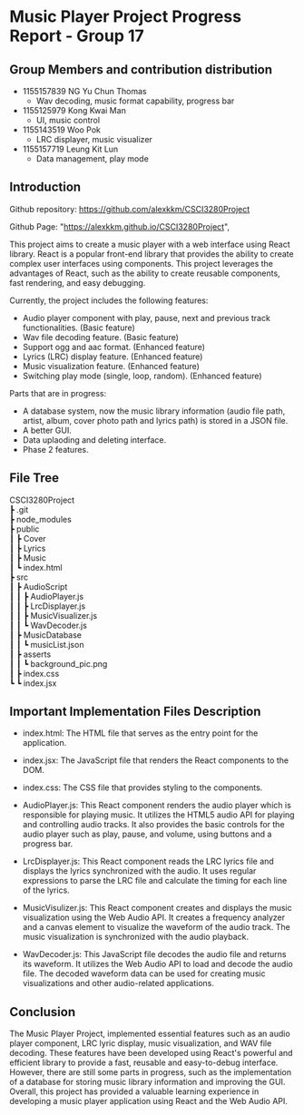 # Music Player Project Progress Report - Group 17

## Group Members and contribution distribution
* 1155157839 NG Yu Chun Thomas
  * Wav decoding, music format capability, progress bar
* 1155125979 Kong Kwai Man
  * UI, music control
* 1155143519 Woo Pok
  * LRC displayer, music visualizer
* 1155157719 Leung Kit Lun
  * Data management, play mode

## Introduction

Github repository: https://github.com/alexkkm/CSCI3280Project

Github Page: "https://alexkkm.github.io/CSCI3280Project",

This project aims to create a music player with a web interface using React library. React is a popular front-end library that provides the ability to create complex user interfaces using components. This project leverages the advantages of React, such as the ability to create reusable components, fast rendering, and easy debugging.

Currently, the project includes the following features:

* Audio player component with play, pause, next and previous track functionalities. (Basic feature)
* Wav file decoding feature. (Basic feature)
* Support ogg and aac format. (Enhanced feature)
* Lyrics (LRC) display feature. (Enhanced feature)
* Music visualization feature. (Enhanced feature)
* Switching play mode (single, loop, random).  (Enhanced feature)

Parts that are in progress:

* A database system, now the music library information (audio file path, artist, album, cover photo path and lyrics path) is stored in a JSON file.
* A better GUI.
* Data uplaoding and deleting interface.
* Phase 2 features.

## File Tree

CSCI3280Project  
 ┣ .git  
 ┣ node_modules  
 ┣ public  
 ┃ ┣ Cover  
 ┃ ┣ Lyrics  
 ┃ ┣ Music  
 ┃ ┗ index.html  
 ┣ src  
 ┃ ┣ AudioScript  
 ┃ ┃ ┣ AudioPlayer.js  
 ┃ ┃ ┣ LrcDisplayer.js  
 ┃ ┃ ┣ MusicVisualizer.js  
 ┃ ┃ ┗ WavDecoder.js  
 ┃ ┣ MusicDatabase  
 ┃ ┃ ┗ musicList.json  
 ┃ ┣ asserts  
 ┃ ┃ ┗ background_pic.png  
 ┃ ┣ index.css  
 ┗ ┗ index.jsx  

## Important Implementation Files Description

* index.html: The HTML file that serves as the entry point for the application.

* index.jsx: The JavaScript file that renders the React components to the DOM.

* index.css: The CSS file that provides styling to the components.

* AudioPlayer.js: This React component renders the audio player which is responsible for playing music. It utilizes the HTML5 audio API for playing and controlling audio tracks. It also provides the basic controls for the audio player such as play, pause, and volume, using buttons and a progress bar.

* LrcDisplayer.js: This React component reads the LRC lyrics file and displays the lyrics synchronized with the audio. It uses regular expressions to parse the LRC file and calculate the timing for each line of the lyrics.

* MusicVisulizer.js: This React component creates and displays the music visualization using the Web Audio API. It creates a frequency analyzer and a canvas element to visualize the waveform of the audio track. The music visualization is synchronized with the audio playback.

* WavDecoder.js: This JavaScript file decodes the audio file and returns its waveform. It utilizes the Web Audio API to load and decode the audio file. The decoded waveform data can be used for creating music visualizations and other audio-related applications.

## Conclusion
The Music Player Project, implemented essential features such as an audio player component, LRC lyric display, music visualization, and WAV file decoding. These features have been developed using React's powerful and efficient library to provide a fast, reusable and easy-to-debug interface. However, there are still some parts in progress, such as the implementation of a database for storing music library information and improving the GUI. Overall, this project has provided a valuable learning experience in developing a music player application using React and the Web Audio API.